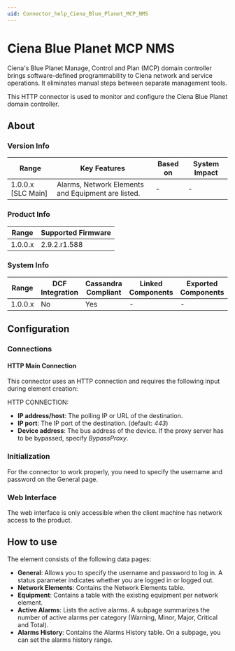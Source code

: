 ```yaml
---
uid: Connector_help_Ciena_Blue_Planet_MCP_NMS
---
```


# Ciena Blue Planet MCP NMS

Ciena's Blue Planet Manage, Control and Plan (MCP) domain controller brings software-defined programmability to Ciena network and service operations. It eliminates manual steps between separate management tools.

This HTTP connector is used to monitor and configure the Ciena Blue Planet domain controller.

## About

### Version Info

| Range                | Key Features                                       | Based on     | System Impact     |
|----------------------|----------------------------------------------------|--------------|-------------------|
| 1.0.0.x [SLC Main]   | Alarms, Network Elements and Equipment are listed. | -            | -                 |

### Product Info

| Range     | Supported Firmware     |
|-----------|------------------------|
| 1.0.0.x   | 2.9.2.r1.588           |

### System Info

| Range     | DCF Integration     | Cassandra Compliant     | Linked Components     | Exported Components     |
|-----------|---------------------|-------------------------|-----------------------|-------------------------|
| 1.0.0.x   | No                  | Yes                     | -                     | -                       |

## Configuration

### Connections

#### HTTP Main Connection

This connector uses an HTTP connection and requires the following input during element creation:

HTTP CONNECTION:

- **IP address/host**: The polling IP or URL of the destination.
- **IP port**: The IP port of the destination. (default: *443*)
- **Device address**: The bus address of the device. If the proxy server has to be bypassed, specify *BypassProxy*.

### Initialization

For the connector to work properly, you need to specify the username and password on the General page.

### Web Interface

The web interface is only accessible when the client machine has network access to the product.

## How to use

The element consists of the following data pages:

- **General**: Allows you to specify the username and password to log in. A status parameter indicates whether you are logged in or logged out.
- **Network Elements**: Contains the Network Elements table.
- **Equipment**: Contains a table with the existing equipment per network element.
- **Active Alarms**: Lists the active alarms. A subpage summarizes the number of active alarms per category (Warning, Minor, Major, Critical and Total).
- **Alarms History**: Contains the Alarms History table. On a subpage, you can set the alarms history range.
